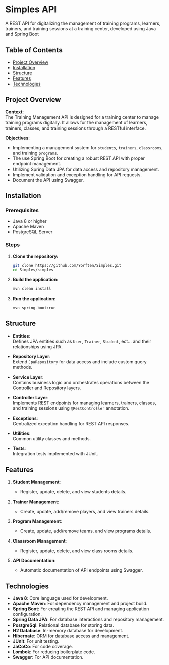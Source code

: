 # Simples API

A REST API for digitalizing the management of training programs, learners, trainers, and training sessions at a training center, developed using Java and Spring Boot

## Table of Contents

- [Project Overview](#project-overview)
- [Installation](#installation)
- [Structure](#structure)
- [Features](#features)
- [Technologies](#technologies)


## Project Overview

**Context**:  
The Training Management API is designed for a training center to manage training programs digitally. It allows for the management of learners, trainers, classes, and training sessions through a RESTful interface.

**Objectives**:
- Implementing a management system for `students`, `trainers`, `classrooms`, and training `programs`.
- The use Spring Boot for creating a robust REST API with proper endpoint management.
- Utilizing Spring Data JPA for data access and repository management.
- Implement validation and exception handling for API requests.
- Document the API using Swagger.

## Installation

### Prerequisites

- Java 8 or higher
- Apache Maven
- PostgreSQL Server

### Steps

1. **Clone the repository:**

   ```sh
   git clone https://github.com/Yorften/Simples.git
   cd Simples/simples

2. **Build the application:**
   ```sh
   mvn clean install

3. **Run the application:**
   ```sh
   mvn spring-boot:run

## Structure

- **Entities**:  
  Defines JPA entities such as `User`, `Trainer`, `Student`, ect... and their relationships using JPA.

- **Repository Layer**:  
  Extend `JpaRepository` for data access and include custom query methods.

- **Service Layer**:  
  Contains business logic and orchestrates operations between the Controller and Repository layers.
  
- **Controller Layer**:  
  Implements REST endpoints for managing learners, trainers, classes, and training sessions using `@RestController` annotation.
  
- **Exceptions**:  
  Centralized exception handling for REST API responses.

- **Utilities**:  
  Common utility classes and methods.

- **Tests**:  
  Integration tests implemented with JUnit.

## Features

1. **Student Management**:
   - Register, update, delete, and view students details.

2. **Trainer Management**:
   - Create, update, add/remove players, and view trainers details.

3. **Program Management**:
   - Create, update, add/remove teams, and view programs details.

4. **Classroom Management**:
   - Register, update, delete, and view class rooms details.

5. **API Documentation**:
   - Automatic documentation of API endpoints using Swagger.


## Technologies

- **Java 8**: Core language used for development.
- **Apache Maven**: For dependency management and project build.
- **Spring Boot**: For creating the REST API and managing application configuration.
- **Spring Data JPA**: For database interactions and repository management.
- **PostgreSql**: Relational database for storing data.
- **H2 Database**: In-memory database for development.
- **Hibernate**: ORM for database access and management.
- **JUnit**: For unit testing.
- **JaCoCo**: For code coverage.
- **Lombok**: For reducing boilerplate code.
- **Swagger**: For API documentation.